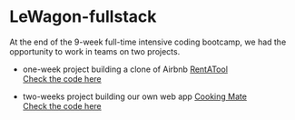 # LeWagon-fullstack

At the end of the 9-week full-time intensive coding bootcamp, we had the opportunity to work in teams on two projects.

- one-week project building a clone of Airbnb
[RentATool](https://airbnb-mdarbois-2df6fe8522d7.herokuapp.com)  
[Check the code here](https://github.com/mdarbois/LeWagon-fullstack/tree/main/Airbnb)  

- two-weeks project building our own web app
[Cooking Mate](https://www.cookingmate.site)  
[Check the code here](https://github.com/mdarbois/LeWagon-fullstack/tree/main/CookingMate)  
